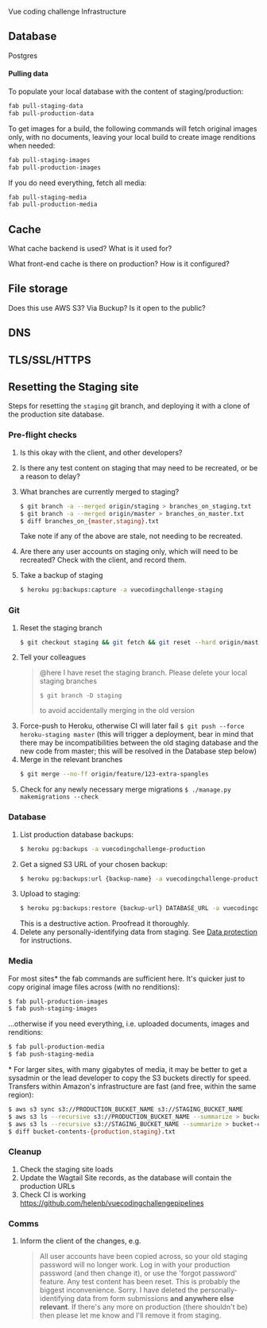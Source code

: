 Vue coding challenge Infrastructure

## Database

Postgres

#### Pulling data

To populate your local database with the content of staging/production:

```bash
fab pull-staging-data
fab pull-production-data
```

To get images for a build, the following commands will fetch original images only, with no documents, leaving your local build to create image renditions when needed:

```sh
fab pull-staging-images
fab pull-production-images
```

If you do need everything, fetch all media:

```bash
fab pull-staging-media
fab pull-production-media
```

## Cache

What cache backend is used? What is it used for?

What front-end cache is there on production? How is it configured?

## File storage

Does this use AWS S3? Via Buckup? Is it open to the public?

## DNS

## TLS/SSL/HTTPS

## Resetting the Staging site

Steps for resetting the `staging` git branch, and deploying it with a clone of the production site database.

### Pre-flight checks

1. Is this okay with the client, and other developers?
1. Is there any test content on staging that may need to be recreated, or be a reason to delay?
1. What branches are currently merged to staging?

   ```bash
   $ git branch -a --merged origin/staging > branches_on_staging.txt
   $ git branch -a --merged origin/master > branches_on_master.txt
   $ diff branches_on_{master,staging}.txt
   ```

   Take note if any of the above are stale, not needing to be recreated.

1. Are there any user accounts on staging only, which will need to be recreated? Check with the client, and record them.
1. Take a backup of staging
   ```bash
   $ heroku pg:backups:capture -a vuecodingchallenge-staging
   ```

### Git

1. Reset the staging branch
   ```bash
   $ git checkout staging && git fetch && git reset --hard origin/master && git push --force
   ```
1. Tell your colleagues
   > @here I have reset the staging branch. Please delete your local staging branches
   >
   > ```
   > $ git branch -D staging
   > ```
   >
   > to avoid accidentally merging in the old version
1. Force-push to Heroku, otherwise CI will later fail `$ git push --force heroku-staging master` (this will trigger a deployment, bear in mind that there may be incompatibilities between the old staging database and the new code from master; this will be resolved in the Database step below)
1. Merge in the relevant branches
   ```bash
   $ git merge --no-ff origin/feature/123-extra-spangles
   ```
1. Check for any newly necessary merge migrations `$ ./manage.py makemigrations --check`

### Database

1. List production database backups:
   ```bash
   $ heroku pg:backups -a vuecodingchallenge-production
   ```
1. Get a signed S3 URL of your chosen backup:
   ```bash
   $ heroku pg:backups:url {backup-name} -a vuecodingchallenge-production
   ```
1. Upload to staging:
   ```bash
   $ heroku pg:backups:restore {backup-url} DATABASE_URL -a vuecodingchallenge-staging
   ```
   This is a destructive action. Proofread it thoroughly.
1. Delete any personally-identifying data from staging. See [Data protection](data_protection.md) for instructions.

### Media

For most sites\* the fab commands are sufficient here. It's quicker just to copy original image files across (with no renditions):

```bash
$ fab pull-production-images
$ fab push-staging-images
```

…otherwise if you need everything, i.e. uploaded documents, images and renditions:

```bash
$ fab pull-production-media
$ fab push-staging-media
```

\* For larger sites, with many gigabytes of media, it may be better to get a sysadmin or the lead developer to copy the S3 buckets directly for speed. Transfers within Amazon's infrastructure are fast (and free, within the same region):

```bash
$ aws s3 sync s3://PRODUCTION_BUCKET_NAME s3://STAGING_BUCKET_NAME
$ aws s3 ls --recursive s3://PRODUCTION_BUCKET_NAME --summarize > bucket-contents-production.txt
$ aws s3 ls --recursive s3://STAGING_BUCKET_NAME --summarize > bucket-contents-staging.txt
$ diff bucket-contents-{production,staging}.txt
```

### Cleanup

1. Check the staging site loads
1. Update the Wagtail Site records, as the database will contain the production URLs
1. Check CI is working https://github.com/helenb/vuecodingchallengepipelines

### Comms

1. Inform the client of the changes, e.g.
   > All user accounts have been copied across, so your old staging password will no longer work. Log in with your production password (and then change it), or use the 'forgot password' feature.
   > Any test content has been reset. This is probably the biggest inconvenience. Sorry.
   > I have deleted the personally-identifying data from form submissions **and anywhere else relevant**. If there's any more on production (there shouldn't be) then please let me know and I'll remove it from staging.
